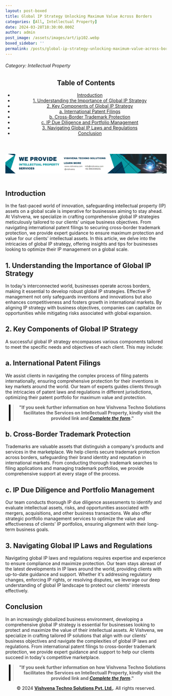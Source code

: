 ```yaml
---
layout: post-boxed
title: Global IP Strategy Unlocking Maximum Value Across Borders
categories: [All, Intellectual Property]
date: 2024-03-28T18:30:00.000Z
author: admin
post_image: /assets/images/art/ip102.webp
boxed_sidebar: ''
permalink: /posts/global-ip-strategy-unlocking-maximum-value-across-borders
---
```


###### Category: Intellectual Property

<html lang="en">
<head>
    <meta charset="UTF-8">
    <meta name="viewport" content="width=device-width, initial-scale=1.0">
    <title><h1>Global IP Strategy Unlocking Maximum Value Across Borders</h1></title>
    <meta name="description" content="Maximize IP protection and value globally with our tailored strategies. Navigate patents, trademarks, and more for success.">
</head>
<body>
   <header>
	<h2>Table of Contents</h2>
       <nav>
			<ul>
				<li><a href="#introduction">Introduction</a></li>
				<li><a href="#1">1. Understanding the Importance of Global IP Strategy</a></li>
				<li><a href="#2">2. Key Components of Global IP Strategy</a></li>
				<li><a href="#3">a. International Patent Filings</a></li>
				<li><a href="#4">b. Cross-Border Trademark Protection</a></li>	
				<li><a href="#5">c. IP Due Diligence and Portfolio Management</a></li>	
				<li><a href="#6">3. Navigating Global IP Laws and Regulations</a></li>
				<li><a href="#7">Conclusion</a></li>
		</ul>
	</nav>
</header>

<a href="/contact">
  <img src="/assets/images/art/ip ads a.webp" alt="inlinead" style="max-width:100%; height:auto;">
</a>
<br><br>

<article>
    <section id="introduction">
        <h2>Introduction</h2>
        <p>In the fast-paced world of innovation, safeguarding intellectual property (IP) assets on a global scale is imperative for businesses aiming to stay ahead. At Vishvena, we specialize in crafting comprehensive global IP strategies meticulously tailored to our clients' unique business objectives. From navigating international patent filings to securing cross-border trademark protection, we provide expert guidance to ensure maximum protection and value for our clients' intellectual assets. In this article, we delve into the intricacies of global IP strategy, offering insights and tips for businesses looking to optimize their IP management on a global scale.</p>

</section>

<section id="1">
	<h2>1. Understanding the Importance of Global IP Strategy</h2>

<p>In today's interconnected world, businesses operate across borders, making it essential to develop robust global IP strategies. Effective IP management not only safeguards inventions and innovations but also enhances competitiveness and fosters growth in international markets. By aligning IP strategy with business objectives, companies can capitalize on opportunities while mitigating risks associated with global expansion.</p>

</section>

<section id="2">
	<h2>2. Key Components of Global IP Strategy</h2>

<p>A successful global IP strategy encompasses various components tailored to meet the specific needs and objectives of each client. This may include:</p>

</section>

<section id="3">
	<h2>a. International Patent Filings</h2>

<p>We assist clients in navigating the complex process of filing patents internationally, ensuring comprehensive protection for their inventions in key markets around the world. Our team of experts guides clients through the intricacies of patent laws and regulations in different jurisdictions, optimizing their patent portfolio for maximum value and protection.</p>

</section>

<center><blockquote style="position:relative;">
<p><b style="font-size:1em;">"If you seek further information on how Vishvena Techno Solutions facilitates the Services on Intellectuall Property, kindly visit the provided link and <a href="/contact"><i>Complete the form</i></a>."</b></p>
<div style="position:absolute; top:0; bottom:0; left:-15px; border-left:5px solid black;"></div>
</blockquote></center>

<section id="4">
	<h2>b. Cross-Border Trademark Protection</h2>

<p>Trademarks are valuable assets that distinguish a company's products and services in the marketplace. We help clients secure trademark protection across borders, safeguarding their brand identity and reputation in international markets. From conducting thorough trademark searches to filing applications and managing trademark portfolios, we provide comprehensive support at every stage of the process.</p>

</section>

<section id="5">
	<h2>c. IP Due Diligence and Portfolio Management</h2>

<p>Our team conducts thorough IP due diligence assessments to identify and evaluate intellectual assets, risks, and opportunities associated with mergers, acquisitions, and other business transactions. We also offer strategic portfolio management services to optimize the value and effectiveness of clients' IP portfolios, ensuring alignment with their long-term business goals.</p>

</section>

<section id="6">
	<h2>3. Navigating Global IP Laws and Regulations</h2>

<p>Navigating global IP laws and regulations requires expertise and experience to ensure compliance and maximize protection. Our team stays abreast of the latest developments in IP laws around the world, providing clients with up-to-date guidance and support. Whether it's addressing regulatory changes, enforcing IP rights, or resolving disputes, we leverage our deep understanding of global IP landscape to protect our clients' interests effectively.</p>

</section>

<section id="7">
	<h2>Conclusion</h2>

<p>In an increasingly globalized business environment, developing a comprehensive global IP strategy is essential for businesses looking to protect and maximize the value of their intellectual assets. At Vishvena, we specialize in crafting tailored IP solutions that align with our clients' business objectives and navigate the complexities of global IP laws and regulations. From international patent filings to cross-border trademark protection, we provide expert guidance and support to help our clients succeed in today's competitive marketplace.</p>

</section>

</article>

<center><blockquote style="position:relative;">
<p><b style="font-size:1em;">"If you seek further information on how Vishvena Techno Solutions facilitates the Services on Intellectuall Property, kindly visit the provided link and <a href="/contact"><i>Complete the form</i></a>."</b></p>
<div style="position:absolute; top:0; bottom:0; left:-15px; border-left:5px solid black;"></div>
</blockquote></center>

<footer>
<center><p>&copy; 2024 <a href="https://vishvena.com"><b>Vishvena Techno Solutions Pvt. Ltd.</b></a>. All rights reserved.</p></center>

</footer>
</body>
</html>
